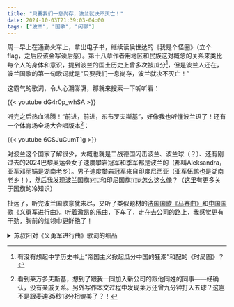 ```yaml
---
title: "只要我们一息尚存，波兰就决不灭亡！"
date: 2024-10-03T21:39:03-04:00
tags: ["波兰", "国歌", "闲聊"]
---
```


周一早上在通勤火车上，拿出电子书，继续读侯世达的《我是个怪圈》（立个flag，之后应该会写读后感）。第十八章作者用地区和民族这对概念的关系来类比每个人的身体和意识，提到波兰的国土历史上曾多次被瓜分[^1]，但是波兰人还在，波兰国歌的第一句歌词就是“只要我们一息尚存，波兰就决不灭亡！”

这霸气的歌词，令人心潮澎湃，那就来搜索一下听听看：

{{< youtube dG4r0p_whSA >}}

听完之后热血沸腾！“前进，前进，东布罗夫斯基”，好像我也听懂波兰语了！还有一个体育场全场大合唱版本[^2]：

{{< youtube 6CSJuCumT1g >}}

对波兰这个国家了解很少，大概也就是二战德国闪击波兰、波兰球（？）、还有刚过去的2024巴黎奥运会女子速度攀岩冠军和季军都是波兰的（都叫Aleksandra，亚军邓丽娟是湖南老乡）。男子速度攀岩冠军来自印度尼西亚（亚军伍鹏也是湖南老乡！），然后我发现波兰国旗🇵🇱和印尼国旗🇮🇩怎么这么像？（[这里](https://www.youtube.com/watch?v=ZAwx_fclgHE)有更多关于国旗的冷知识）

扯远了，听完波兰国歌意犹未尽，又听了类似题材的[法国国歌《马赛曲》](https://www.youtube.com/watch?v=CgZu-ibERcI)和[中国国歌《义勇军进行曲》](https://www.youtube.com/watch?v=PoebTDqEByg)。听着激昂的乐曲，下车了，走在去公司的路上，我感觉更有干劲，胸前的红领巾更鲜艳了！

<details>
  <summary>苏叔阳对《义勇军进行曲》歌词的细品</summary>

- 起来，不愿做奴隶的人们
    - 如果你愿意做奴隶，不用起来了
    - 这些起来的人也没有办法了，不起来就要做奴隶了
- 把我们的血肉，筑成我们新的长城
    - 长城已经是用我们的血肉筑成的，现在还需要筑一个新的
- 中华民族到了最危险的时候，每个人被迫着发出最后的吼声
    - 最危险、被迫、最后。最后的吼声都是被迫发出的
    - 我们已经忍耐到极限，实在是活不下去了
- 起来，我们万众一心，冒着敌人的炮火，前进
    - 不一定是反侵略，可能是逃荒，不管怎么样，还得“冒着敌人的炮火”
- [来源](https://youtu.be/S7kMLNeEdho?feature=shared&t=512)
</details>

[^1]: 有没有想起中学历史书上“帝国主义掀起瓜分中国的狂潮”和配的《时局图》？
[^2]: 看到莱万多夫斯基，想到了跟我一同加入新公司的跟他同姓的同事——经确认，没有亲戚关系。另外写作本文过程中发现莱万还曾九分钟打入五球？这岂不是跟麦迪35秒13分相媲美了？！
